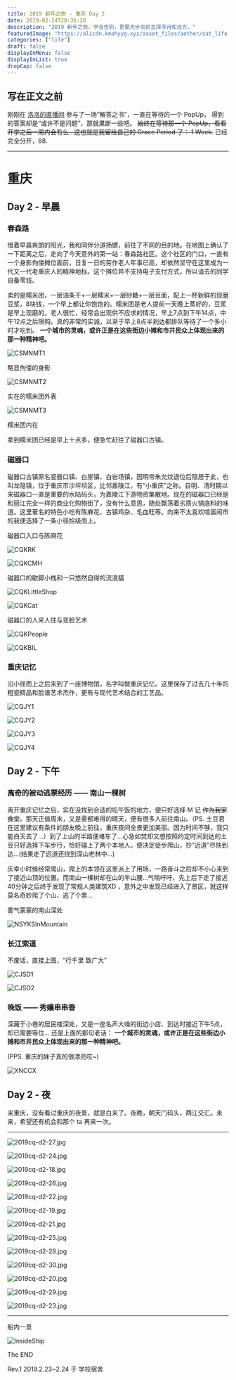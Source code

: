 ```yaml
---
title: 2019 新年之旅 - 重庆 Day 2
date: 2019-02-24T20:36:28
description: "2019 新年之旅，学会告别，更要大步向前去探寻诗和远方。"
featuredImage: "https://alicdn.kmahyyg.xyz/asset_files/aether/cat_life.webp"
categories: ["life"]
draft: false
displayInMenu: false
displayInList: true
dropCap: false
---
```


## 写在正文之前

刚刚在 [洛洛的直播间](https://www.douyu.com/12479) 参与了一场“解答之书”，一直在等待的一个 PopUp， 得到的答案却是“或许不是问题”，那就果断一些吧。 <del>始终在等待那一个 PopUp，看看开学之后一周内会有么...这也就是我留给自己的 Grace Period 了： 1 Week.</del>  已经完全分开，88.

---------------------------------------------

# 重庆

## Day 2 - 早晨

### 春森路

借着早晨爽朗的阳光，我和同伴分道扬镳，前往了不同的目的地。在地图上确认了一下距离之后，走向了今天意外的第一站：春森路社区。这个社区的门口，一直有一个身影佝偻摊位面前，日复一日的劳作老人年事已高，却依然坚守在这里成为一代又一代老重庆人的精神地标。这个摊位并不支持电子支付方式，所以请去的同学自备零钱。

卖的是糯米团，一层油条干+一层糯米+一层砂糖+一层豆面，配上一杯新鲜的现磨豆浆，8块钱，一个早上都让你饱饱的。糯米团是老人提前一天晚上蒸好的，豆浆是早上现磨的，老人很忙，经常会出现供不应求的情况，早上7点到下午14点，中午12点之后限购。真的非常的实诚，以至于早上8点半到达都排队等待了一个多小时才吃到。 **一个城市的灵魂，或许正是在这些街边小摊和市井民众上体现出来的那一种精神吧。**

![CSMNMT1](https://alicdn.kmahyyg.xyz/asset_files/cqcd2019/cq-day2/2019cq-d2-1.jpg)

略显佝偻的身影

![CSMNMT2](https://alicdn.kmahyyg.xyz/asset_files/cqcd2019/cq-day2/2019cq-d2-2.jpg)

实在的糯米团外表

![CSMNMT3](https://alicdn.kmahyyg.xyz/asset_files/cqcd2019/cq-day2/2019cq-d2-3.jpg)

糯米团内在

拿到糯米团已经是早上十点多，便急忙赶往了磁器口古镇。

### 磁器口

磁器口古镇原名瓷器口镇、白崖镇、白岩场镇，因明帝朱允炆退位后隐居于此，也叫龙隐镇，位于重庆市沙坪坝区，比邻嘉陵江，有“小重庆”之称。自明、清时期以来磁器口一直是重要的水陆码头，为嘉陵江下游物资集散地。现在的磁器口已经是和丽江完全一样的商业化购物街了，没有什么意思，随处飘荡着劣质火锅底料的味道。这里著名的特色小吃有陈麻花、古镇鸡杂、毛血旺等。向来不太喜欢喧嚣闹市的我便选择了一条小径拾级而上。

磁器口入口与陈麻花

![CQKRK](https://alicdn.kmahyyg.xyz/asset_files/cqcd2019/cq-day2/2019cq-d2-4.jpg)

![CQKCMH](https://alicdn.kmahyyg.xyz/asset_files/cqcd2019/cq-day2/2019cq-d2-5.jpg)

磁器口的歇脚小栈和一只悠然自得的流浪猫

![CQKLittleShop](https://alicdn.kmahyyg.xyz/asset_files/cqcd2019/cq-day2/2019cq-d2-6.jpg)

![CQKCat](https://alicdn.kmahyyg.xyz/asset_files/cqcd2019/cq-day2/2019cq-d2-7.jpg)

磁器口的人来人往与变脸艺术

![CQKPeople](https://alicdn.kmahyyg.xyz/asset_files/cqcd2019/cq-day2/2019cq-d2-8.jpg)

![CQKBIL](https://alicdn.kmahyyg.xyz/asset_files/cqcd2019/cq-day2/2019cq-d2-9.jpg)

### 重庆记忆

沿小径而上之后来到了一座博物馆，名字叫做重庆记忆。这里保存了过去几十年的粗瓷精品和脸谱艺术杰作，更有与现代艺术结合的工艺品。

![CQJY1](https://alicdn.kmahyyg.xyz/asset_files/cqcd2019/cq-day2/2019cq-d2-10.jpg)

![CQJY2](https://alicdn.kmahyyg.xyz/asset_files/cqcd2019/cq-day2/2019cq-d2-11.jpg)

![CQJY3](https://alicdn.kmahyyg.xyz/asset_files/cqcd2019/cq-day2/2019cq-d2-12.jpg)

![CQJY4](https://alicdn.kmahyyg.xyz/asset_files/cqcd2019/cq-day2/2019cq-d2-13.jpg)

## Day 2 - 下午

### 离奇的被动逃票经历 —— 南山一棵树

离开重庆记忆之后，实在没找到合适的吃午饭的地方，便只好选择 M 记 <del>作为我家食堂</del>。那天正值周末，又是雾都难得的晴天，便有很多人前往南山。（PS. 土豆君在这里建议有条件的朋友晚上前往，重庆夜间全景更加美丽。因为时间不够，我只能白天去了...）到了上山的半路便堵车了...心急如焚却又想按照约定时间到达的土豆只好选择下车步行，恰好碰上了两个本地人。便决定徒步爬山，抄“近道”尽快到达...(结果走了远道还绕到深山老林中...)

庆幸小时候经常爬山，爬上的本领在这里派上了用场，一路奋斗之后却不小心来到了接近山顶的位置。而南山一棵树却在山的半山腰...气喘吁吁、先上后下走了接近40分钟之后终于发现了常规人类建筑XD ，意外之中发现已经进入了景区，就这样莫名奇妙爬了个山、逃了个票...

雾气蒙蒙的南山深处

![NSYKSInMountain](https://alicdn.kmahyyg.xyz/asset_files/cqcd2019/cq-day2/2019cq-d2-14.jpg)

### 长江索道

不废话，直接上图，“行千里 致广大”

![CJSD1](https://alicdn.kmahyyg.xyz/asset_files/cqcd2019/cq-day2/2019cq-d2-15.jpg)

![CJSD2](https://alicdn.kmahyyg.xyz/asset_files/cqcd2019/cq-day2/2019cq-d2-16.jpg)

### 晚饭 —— 秀孃串串香

深藏于小巷的居民楼深处，又是一座名声大噪的街边小店、到达时接近下午5点，却已需要等位... 还是上面的那句老话： **一个城市的灵魂，或许正是在这些街边小摊和市井民众上体现出来的那一种精神吧。**

(PPS. 重庆的妹子真的很漂亮哎~)

![XNCCX](https://alicdn.kmahyyg.xyz/asset_files/cqcd2019/cq-day2/2019cq-d2-17.jpg)

## Day 2 - 夜

来重庆，没有看过重庆的夜景，就是白来了。夜晚，朝天门码头，两江交汇。未来，希望还有机会和那个 ta 再来一次。

----------------

![2019cq-d2-27.jpg](https://alicdn.kmahyyg.xyz/asset_files/cqcd2019/cq-day2/2019cq-d2-27.jpg)

![2019cq-d2-24.jpg](https://alicdn.kmahyyg.xyz/asset_files/cqcd2019/cq-day2/2019cq-d2-24.jpg)

![2019cq-d2-18.jpg](https://alicdn.kmahyyg.xyz/asset_files/cqcd2019/cq-day2/2019cq-d2-18.jpg)

![2019cq-d2-26.jpg](https://alicdn.kmahyyg.xyz/asset_files/cqcd2019/cq-day2/2019cq-d2-26.jpg)

![2019cq-d2-22.jpg](https://alicdn.kmahyyg.xyz/asset_files/cqcd2019/cq-day2/2019cq-d2-22.jpg)

![2019cq-d2-19.jpg](https://alicdn.kmahyyg.xyz/asset_files/cqcd2019/cq-day2/2019cq-d2-19.jpg)

![2019cq-d2-21.jpg](https://alicdn.kmahyyg.xyz/asset_files/cqcd2019/cq-day2/2019cq-d2-21.jpg)

![2019cq-d2-25.jpg](https://alicdn.kmahyyg.xyz/asset_files/cqcd2019/cq-day2/2019cq-d2-25.jpg)

![2019cq-d2-28.jpg](https://alicdn.kmahyyg.xyz/asset_files/cqcd2019/cq-day2/2019cq-d2-28.jpg)

![2019cq-d2-30.jpg](https://alicdn.kmahyyg.xyz/asset_files/cqcd2019/cq-day2/2019cq-d2-30.jpg)

![2019cq-d2-20.jpg](https://alicdn.kmahyyg.xyz/asset_files/cqcd2019/cq-day2/2019cq-d2-20.jpg)

![2019cq-d2-29.jpg](https://alicdn.kmahyyg.xyz/asset_files/cqcd2019/cq-day2/2019cq-d2-29.jpg)

![2019cq-d2-23.jpg](https://alicdn.kmahyyg.xyz/asset_files/cqcd2019/cq-day2/2019cq-d2-23.jpg)

----------------

船内一景

![InsideShip](https://alicdn.kmahyyg.xyz/asset_files/cqcd2019/cq-day2/2019cq-d2-31.jpg)


The END

Rev.1 2019.2.23~2.24 于 学校宿舍

